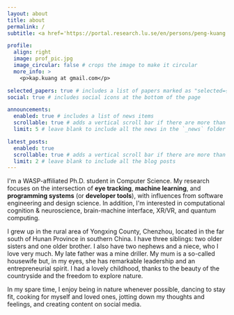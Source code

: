 ```yaml
---
layout: about
title: about
permalink: /
subtitle: <a href='https://portal.research.lu.se/en/persons/peng-kuang'>NEX lab, Dept. of Computer Science, Lund University</a>

profile:
  align: right
  image: prof_pic.jpg
  image_circular: false # crops the image to make it circular
  more_info: >
    <p>kap.kuang at gmail.com</p>

selected_papers: true # includes a list of papers marked as "selected={true}"
social: true # includes social icons at the bottom of the page

announcements:
  enabled: true # includes a list of news items
  scrollable: true # adds a vertical scroll bar if there are more than 3 news items
  limit: 5 # leave blank to include all the news in the `_news` folder

latest_posts:
  enabled: true
  scrollable: true # adds a vertical scroll bar if there are more than 3 new posts items
  limit: 2 # leave blank to include all the blog posts
---
```


<!-- Write your biography here. Tell the world about yourself. Link to your favorite [subreddit](http://reddit.com). You can put a picture in, too. The code is already in, just name your picture `prof_pic.jpg` and put it in the `img/` folder.

Link to your social media connections, too. This theme is set up to use [Font Awesome icons](https://fontawesome.com/) and [Academicons](https://jpswalsh.github.io/academicons/), like the ones below. Add your Facebook, Twitter, LinkedIn, Google Scholar, or just disable all of them. -->

I'm a WASP-affiliated Ph.D. student in Computer Science. My research focuses on the intersection of **eye tracking**, **machine learning**, and **programming systems** (or **developer tools**), with influences from software engineering and design science. In addition, I'm interested in computational cognition & neuroscience, brain-machine interface, XR/VR, and quantum computing.

I grew up in the rural area of Yongxing County, Chenzhou, located in the far south of Hunan Province in southern China. I have three siblings: two older sisters and one older brother. I also have two nephews and a niece, who I love very much. My late father was a mine driller. My mum is a so-called housewife but, in my eyes, she has remarkable leadership and an entrepreneurial spirit. I had a lovely childhood, thanks to the beauty of the countryside and the freedom to explore nature.

<!-- as she was never qualified to be employed by an organization due to the lack of access to education when she was young. But, in my eyes, she is super bright and has remarkable leadership and an entrepreneurial spirit. She started her small businesses multiple times in order to financially support our family and was once quite successful as a coal dealer.  -->

In my spare time, I enjoy being in nature whenever possible, dancing to stay fit, cooking for myself and loved ones, jotting down my thoughts and feelings, and creating content on social media.
